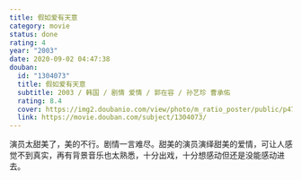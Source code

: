 ```yaml
---
title: 假如爱有天意
category: movie
status: done
rating: 4
year: "2003"
date: 2020-09-02 04:47:38
douban:
  id: "1304073"
  title: 假如爱有天意
  subtitle: 2003 / 韩国 / 剧情 爱情 / 郭在容 / 孙艺珍 曹承佑
  rating: 8.4
  cover: https://img2.doubanio.com/view/photo/m_ratio_poster/public/p479746811.jpg
  link: https://movie.douban.com/subject/1304073/
---
```


演员太甜美了，美的不行。剧情一言难尽。甜美的演员演绎甜美的爱情，可让人感觉不到真实，再有背景音乐也太熟悉，十分出戏，十分想感动但还是没能感动进去。